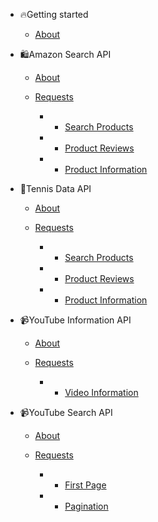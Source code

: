 - 🔥Getting started

  - [About](about.md)

- 🛍Amazon Search API

  - [About](amazon-search/about.md)

  - [Requests](amazon-search/requests.md)
    - - [Search Products](amazon-search/requests.md?id=search-for-products)
    - - [Product Reviews](amazon-search/requests.md?id=product-reviews)
    - - [Product Information](amazon-search/requests.md?id=product-information)

- 🎾Tennis Data API

  - [About](tennis-data/about.md)

  - [Requests](tennis-data/requests.md)
    - - [Search Products](amazon-search/requests.md?id=search-for-products)
    - - [Product Reviews](amazon-search/requests.md?id=product-reviews)
    - - [Product Information](amazon-search/requests.md?id=product-information)

- 📹YouTube Information API

  - [About](youtube-info/about.md)

  - [Requests](youtube-info/requests.md)
    - - [Video Information](youtube-info/requests.md?id=request-information-of-youTube-video)

- 📹YouTube Search API

  - [About](youtube-search/about.md)

  - [Requests](youtube-search/requests.md)
    - - [First Page](youtube-search/requests.md?id=request-first-page-of-youtube-search-results)
    - - [Pagination](youtube-search/requests.md?id=pagination-example)
